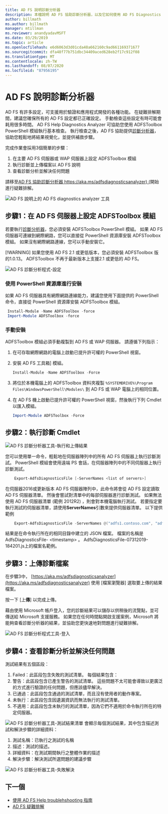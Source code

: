 ```yaml
---
title: AD FS 說明診斷分析器
description: 本檔說明 AD FS 協助診斷分析器，以及它如何使用 AD FS Diagnostics PowerShell 模組來執行基本檢查。
author: billmath
ms.author: billmath
manager: mtillman
ms.reviewer: anandyadavMSFT
ms.date: 03/29/2019
ms.topic: article
ms.openlocfilehash: e6d6063d3d01cda48a662160c9ad661169371677
ms.sourcegitcommit: dfa48f77b751dbc34409aced628eb2f17c912f08
ms.translationtype: MT
ms.contentlocale: zh-TW
ms.lasthandoff: 08/07/2020
ms.locfileid: "87956195"
---
```

# <a name="ad-fs-help-diagnostics-analyzer"></a>AD FS 說明診斷分析器

AD FS 有許多設定，可支援用於驗證和應用程式開發的各種功能。 在疑難排解期間，建議您確保所有的 AD FS 設定都已正確設定。 手動檢查這些設定有時可能會耗用很多時間。 AD FS Help Diagnostics Analyzer 可協助您使用 ADFSToolbox PowerShell 模組執行基本檢查。 執行檢查之後，AD FS 協助提供[診斷分析器](https://aka.ms/adfsdiagnosticsanalyzer)，協助您輕鬆地將結果視覺化，並提供補救步驟。

完成作業會採用3個簡單的步驟：

1. 在主要 AD FS 伺服器或 WAP 伺服器上設定 ADFSToolbox 模組
2. 執行診斷並上傳檔案以 AD FS 說明
3. 查看診斷分析並解決任何問題

請移至[AD FS 協助診斷分析器 https://aka.ms/adfsdiagnosticsanalyzer) (](https://aka.ms/adfsdiagnosticsanalyzer)開始進行疑難排解。

![AD FS 說明上的 AD FS diagnostics analyzer 工具](media/ad-fs-diagonostics-analyzer/home.png)

## <a name="step-1-setup-the-adfstoolbox-module-on-ad-fs-server"></a>步驟1：在 AD FS 伺服器上設定 ADFSToolbox 模組

若要執行[診斷分析器](https://aka.ms/adfsdiagnosticsanalyzer)，您必須安裝 ADFSToolbox PowerShell 模組。 如果 AD FS 伺服器可連線到網際網路，您可以直接從 PowerShell 資源庫安裝 ADFSToolbox 模組。 如果沒有網際網路連線，您可以手動安裝它。

[!WARNING]
如果您使用 AD FS 2.1 或更低版本，您必須安裝 ADFSToolbox 版的1.0.13。 ADFSToolbox 不再于最新版本上支援2.1 或更低的 AD FS。

![AD FS 診斷分析程式-設定](media/ad-fs-diagonostics-analyzer/step1_v2.png)

### <a name="setup-using-powershell-gallery"></a>使用 PowerShell 資源庫進行安裝

如果 AD FS 伺服器具有網際網路連線能力，建議您使用下面提供的 PowerShell 命令，直接從 PowerShell 資源庫安裝 ADFSToolbox 模組。

   ```powershell
    Install-Module -Name ADFSToolbox -force
    Import-Module ADFSToolbox -force
   ```

### <a name="setup-manually"></a>手動安裝

ADFSToolbox 模組必須手動複製到 AD FS 或 WAP 伺服器。 請遵循下列指示：

1. 在可存取網際網路的電腦上啟動已提升許可權的 PowerShell 視窗。
2. 安裝 AD FS 工具箱] 模組。

    ```powershell
    Install-Module -Name ADFSToolbox -Force
    ```
3. 將位於本機電腦上的 ADFSToolbox 資料夾複製 `%SYSTEMDRIVE%\Program Files\WindowsPowerShell\Modules\` 到 AD FS 或 WAP 電腦上的相同位置。

4. 在 AD FS 機上啟動已提升許可權的 PowerShell 視窗，然後執行下列 Cmdlet 以匯入模組。

    ```powershell
    Import-Module ADFSToolbox -Force
    ```

## <a name="step-2-execute-the-diagnostics-cmdlet"></a>步驟2：執行診斷 Cmdlet

![AD FS 診斷分析器工具-執行和上傳結果](media/ad-fs-diagonostics-analyzer/step2_v2.png)

您可以使用單一命令，輕鬆地在伺服器陣列中的所有 AD FS 伺服器上執行診斷測試。 PowerShell 模組會使用遠端 PS 會話，在伺服器陣列中的不同伺服器上執行診斷測試。

```powershell
    Export-AdfsDiagnosticsFile [-ServerNames <list of servers>]
```

在伺服器2016或更新版本 AD FS 伺服器陣列中，此命令將會從 AD FS 設定讀取 AD FS 伺服器清單。 然後會嘗試對清單中的每部伺服器進行診斷測試。 如果無法使用 AD FS 伺服器清單 (範例 2012R2) ，則會對本機電腦執行測試。 若要指定要執行測試的伺服器清單，請使用**ServerNames**引數來提供伺服器清單。 以下提供範例

```powershell
    Export-AdfsDiagnosticsFile -ServerNames @("adfs1.contoso.com", "adfs2.contoso.com")
```

結果是在命令執行所在的相同目錄中建立的 JSON 檔案。 檔案的名稱是 AdfsDiagnosticsFile- \<timestamp\> 。 AdfsDiagnosticsFile-07312019-184201.js上的檔案名範例。

## <a name="step-3-upload-the-diagnostics-file"></a>步驟3：上傳診斷檔案

在步驟3中， [https://aka.ms/adfsdiagnosticsanalyzer](https://aka.ms/adfsdiagnosticsanalyzer) 使用 [檔案瀏覽器] 選取要上傳的結果檔案。

按一下 [上**傳**] 以完成上傳。

藉由使用 Microsoft 帳戶登入，您的診斷結果可以儲存以供稍後的流覽點，並可傳送給 Microsoft 支援服務。 如果您在任何時間點開啟支援案例，Microsoft 將能夠查看診斷分析器的結果，並協助您更快速地對問題進行疑難排解。

![AD FS 診斷分析程式工具-登入](media/ad-fs-diagonostics-analyzer/sign_in_step.png)

## <a name="step-4-view-diagnostics-analysis-and-resolve-any-issues"></a>步驟4：查看診斷分析並解決任何問題

測試結果有五個區段：

1. Failed：此區段包含失敗的測試清單。 每個結果包含：
2. 警告：此區段包含已產生警告的測試清單。 這些問題不太可能會導致以更廣泛的方式進行驗證的任何問題，但應該儘早解決。
3. 已通過：此區段包含通過的測試清單，而且沒有使用者的動作專案。
4. 未執行：此區段包含因遺漏資訊而無法執行的測試清單。
5. 不適用：此區段包含未執行的測試清單，因為它們不適用於命令執行所在的特定伺服器。

![AD FS 診斷分析器工具-測試結果清單 ](media/ad-fs-diagonostics-analyzer/step3a_v3.png) 會顯示每個測試結果，其中包含描述測試和解決步驟的詳細資料：

1. 測試名稱：已執行之測試的名稱
2. 描述：測試的描述。
3. 詳細資料：在測試期間執行之整體作業的描述
4. 解決步驟：解決測試所選問題的建議步驟

![AD FS 診斷分析器工具-失敗解決](media/ad-fs-diagonostics-analyzer/step3b_v3.png)

## <a name="next"></a>下一個

- [使用 AD FS Help troublehshooting 指南](https://aka.ms/adfshelp/troubleshooting )
- [AD FS 疑難排解](ad-fs-tshoot-overview.md)
